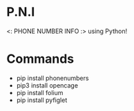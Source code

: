# P.N.I
&lt;: PHONE NUMBER INFO :> using Python!

# Commands
* pip install phonenumbers
* pip3 install opencage
* pip install folium
* pip install pyfiglet
